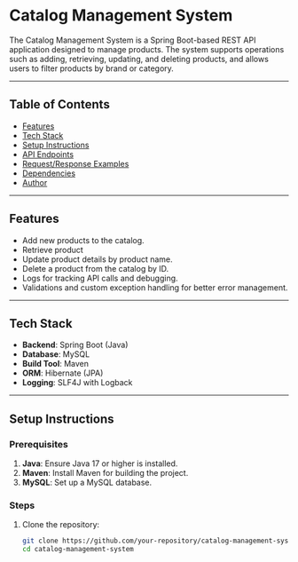 # Catalog Management System

The Catalog Management System is a Spring Boot-based REST API application designed to manage products. The system supports operations such as adding, retrieving, updating, and deleting products, and allows users to filter products by brand or category.

---

## Table of Contents
- [Features](#features)
- [Tech Stack](#tech-stack)
- [Setup Instructions](#setup-instructions)
- [API Endpoints](#api-endpoints)
- [Request/Response Examples](#requestresponse-examples)
- [Dependencies](#dependencies)
- [Author](#author)

---

## Features
- Add new products to the catalog.
- Retrieve product
- Update product details by product name.
- Delete a product from the catalog by ID.
- Logs for tracking API calls and debugging.
- Validations and custom exception handling for better error management.

---

## Tech Stack
- **Backend**: Spring Boot (Java)
- **Database**: MySQL
- **Build Tool**: Maven
- **ORM**: Hibernate (JPA)
- **Logging**: SLF4J with Logback

---

## Setup Instructions

### Prerequisites
1. **Java**: Ensure Java 17 or higher is installed.
2. **Maven**: Install Maven for building the project.
3. **MySQL**: Set up a MySQL database.

### Steps
1. Clone the repository:
   ```bash
   git clone https://github.com/your-repository/catalog-management-system.git
   cd catalog-management-system


